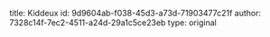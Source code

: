 title: Kiddeux
id: 9d9604ab-f038-45d3-a73d-71903477c21f
author: 7328c14f-7ec2-4511-a24d-29a1c5ce23eb
type: original
